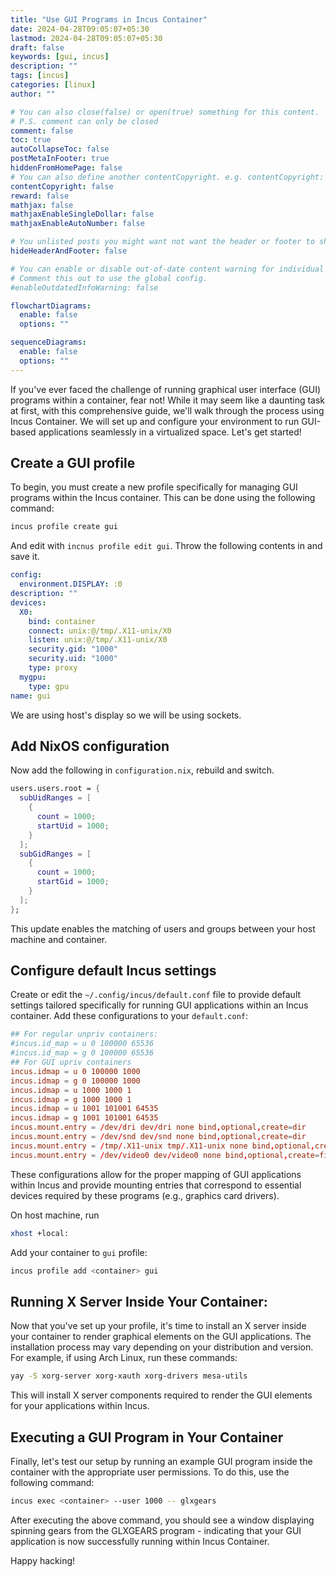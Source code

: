 ```yaml
---
title: "Use GUI Programs in Incus Container"
date: 2024-04-28T09:05:07+05:30
lastmod: 2024-04-28T09:05:07+05:30
draft: false
keywords: [gui, incus]
description: ""
tags: [incus]
categories: [linux]
author: ""

# You can also close(false) or open(true) something for this content.
# P.S. comment can only be closed
comment: false
toc: true
autoCollapseToc: false
postMetaInFooter: true
hiddenFromHomePage: false
# You can also define another contentCopyright. e.g. contentCopyright: "This is another copyright."
contentCopyright: false
reward: false
mathjax: false
mathjaxEnableSingleDollar: false
mathjaxEnableAutoNumber: false

# You unlisted posts you might want not want the header or footer to show
hideHeaderAndFooter: false

# You can enable or disable out-of-date content warning for individual post.
# Comment this out to use the global config.
#enableOutdatedInfoWarning: false

flowchartDiagrams:
  enable: false
  options: ""

sequenceDiagrams:
  enable: false
  options: ""
---
```


If you've ever faced the challenge of running graphical user interface (GUI) programs
within a container, fear not! While it may seem like a daunting task at first, with this
comprehensive guide, we'll walk through the process using Incus Container. We will set up
and configure your environment to run GUI-based applications seamlessly in a virtualized
space. Let's get started!

<!--more-->

## Create a GUI profile

To begin, you must create a new profile specifically for managing GUI programs within the
Incus container. This can be done using the following command:

```bash
incus profile create gui
```

And edit with `incnus profile edit gui`. Throw the following contents in and save it.

```yaml
config:
  environment.DISPLAY: :0
description: ""
devices:
  X0:
    bind: container
    connect: unix:@/tmp/.X11-unix/X0
    listen: unix:@/tmp/.X11-unix/X0
    security.gid: "1000"
    security.uid: "1000"
    type: proxy
  mygpu:
    type: gpu
name: gui
```

We are using host's display so we will be using sockets.

## Add NixOS configuration

Now add the following in `configuration.nix`, rebuild and switch.

```nix
users.users.root = {
  subUidRanges = [
    {
      count = 1000;
      startUid = 1000;
    }
  ];
  subGidRanges = [
    {
      count = 1000;
      startGid = 1000;
    }
  ];
};
```

This update enables the matching of users and groups between your host machine and
container.

## Configure default Incus settings

Create or edit the `~/.config/incus/default.conf` file to provide default settings tailored specifically for running GUI applications within an Incus container. Add these configurations to your `default.conf`:

```conf
## For regular unpriv containers:
#incus.id_map = u 0 100000 65536
#incus.id_map = g 0 100000 65536
## For GUI upriv containers
incus.idmap = u 0 100000 1000
incus.idmap = g 0 100000 1000
incus.idmap = u 1000 1000 1
incus.idmap = g 1000 1000 1
incus.idmap = u 1001 101001 64535
incus.idmap = g 1001 101001 64535
incus.mount.entry = /dev/dri dev/dri none bind,optional,create=dir
incus.mount.entry = /dev/snd dev/snd none bind,optional,create=dir
incus.mount.entry = /tmp/.X11-unix tmp/.X11-unix none bind,optional,create=dir
incus.mount.entry = /dev/video0 dev/video0 none bind,optional,create=file
```

These configurations allow for the proper mapping of GUI applications within Incus and
provide mounting entries that correspond to essential devices required by these programs
(e.g., graphics card drivers).

On host machine, run

```bash
xhost +local:
```

Add your container to `gui` profile:

```bash
incus profile add <container> gui
```

## Running X Server Inside Your Container:

Now that you've set up your profile, it's time to install an X server inside your container to render graphical elements on the GUI applications. The installation process may vary depending on your distribution and version. For example, if using Arch Linux, run these commands:

```bash
yay -S xorg-server xorg-xauth xorg-drivers mesa-utils
```

This will install X server components required to render the GUI elements for your
applications within Incus.

## Executing a GUI Program in Your Container

Finally, let's test our setup by running an example GUI program inside the container with the appropriate user permissions. To do this, use the following command:

```bash
incus exec <container> --user 1000 -- glxgears
```

After executing the above command, you should see a window displaying spinning gears from
the GLXGEARS program - indicating that your GUI application is now successfully running
within Incus Container.

Happy hacking!
